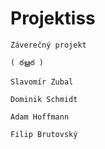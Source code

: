 # Projektiss
```
Záverečný projekt 

( ఠൠఠ )

Slavomír Zubal

Dominik Schmidt

Adam Hoffmann

Filip Brutovský
```
